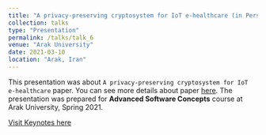 ```yaml
---
title: "A privacy-preserving cryptosystem for IoT e-healthcare (in Persian)"
collection: talks
type: "Presentation"
permalink: /talks/talk_6
venue: "Arak University"
date: 2021-03-10
location: "Arak, Iran"
---
```


This presentation was about `A privacy-preserving cryptosystem for IoT e-healthcare` paper. You can see more details about paper [here](https://www.sciencedirect.com/science/article/abs/pii/S002002551930088X). The presentation was prepared for **Advanced Software Concepts** course at Arak University, Spring 2021.

[Visit Keynotes here](https://alirezasn.github.io/files/talks/talk_6_slides.pdf)